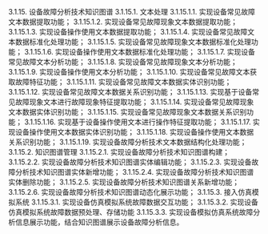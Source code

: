 3.1.15.	设备故障分析技术知识图谱
3.1.15.1.	文本处理
3.1.15.1.1.	实现设备常见故障文本数据提取功能；
3.1.15.1.2.	实现设备常见故障现象文本数据提取功能；
3.1.15.1.3.	实现设备操作使用文本数据提取功能；
3.1.15.1.4.	实现设备常见故障文本数据标准化处理功能；
3.1.15.1.5.	实现设备常见故障现象文本数据标准化处理功能；
3.1.15.1.6.	实现设备操作使用文本数据标准化处理功能；
3.1.15.1.7.	实现设备常见故障文本分析功能；
3.1.15.1.8.	实现设备常见故障现象文本分析功能；
3.1.15.1.9.	实现设备操作使用文本分析功能；
3.1.15.1.10.	实现设备常见故障文本获取故障特征功能；
3.1.15.1.11.	实现设备常见故障文本数据实体识别功能；
3.1.15.1.12.	实现设备常见故障文本数据关系识别功能；
3.1.15.1.13.	实现基于设备常见故障现象文本进行故障现象特征提取功能；
3.1.15.1.14.	实现设备常见故障现象文本数据实体识别功能；
3.1.15.1.15.	实现设备常见故障现象文本数据关系识别功能；
3.1.15.1.16.	实现基于设备操作使用文本进行操作特征提取功能；
3.1.15.1.17.	实现设备操作使用文本数据实体识别功能；
3.1.15.1.18.	实现设备操作使用文本数据关系识别功能；
3.1.15.1.19.	实现设备故障分析技术文本数据结构化处理功能；
3.1.15.2.	知识图谱管理
3.1.15.2.1.	实现设备故障分析技术知识图谱构建；
3.1.15.2.2.	实现设备故障分析技术知识图谱实体编辑功能；
3.1.15.2.3.	实现设备故障分析技术知识图谱实体新增功能；
3.1.15.2.4.	实现设备故障分析技术知识图谱实体删除功能；
3.1.15.2.5.	实现设备故障分析技术知识图谱关系新增功能；
3.1.15.2.6.	实现设备故障分析技术知识图谱动态化展示功能；
3.1.15.3.	接入仿真模拟系统
3.1.15.3.1.	实现设备仿真模拟系统故障数据交互功能；
3.1.15.3.2.	实现设备仿真模拟系统故障数据预处理、存储功能
3.1.15.3.3.	实现设备模拟仿真系统故障分析信息展示功能，结合知识图谱展示设备故障分析信息。
